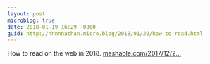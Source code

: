 ```yaml
---
layout: post
microblog: true
date: 2018-01-19 16:29 -0800
guid: http://nnnnnathan.micro.blog/2018/01/20/how-to-read.html
---
```

How to read on the web in 2018. [mashable.com/2017/12/2...](http://mashable.com/2017/12/27/browser-bar-url-facebook-bad/)
